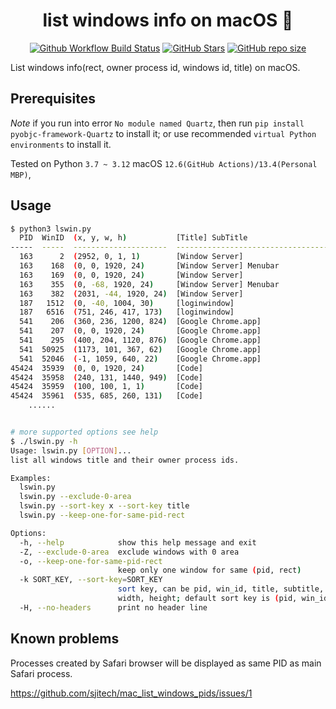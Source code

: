 # <div align="center">list windows info on macOS 🍎</div>

<p align="center">
<a href="https://github.com/foldright/list-windows-on-mac/actions/workflows/python-package.yml"><img src="https://img.shields.io/github/actions/workflow/status/foldright/list-windows-on-mac/python-package.yml?branch=master&logo=github&logoColor=white" alt="Github Workflow Build Status"></a>
<a href="https://github.com/foldright/list-windows-on-mac/stargazers"><img src="https://img.shields.io/github/stars/foldright/list-windows-on-mac" alt="GitHub Stars"></a>
<a href="https://github.com/foldright/list-windows-on-mac"><img src="https://img.shields.io/github/repo-size/foldright/list-windows-on-mac" alt="GitHub repo size"></a>
</p>

List windows info(rect, owner process id, windows id, title) on macOS.

## Prerequisites

*Note* if you run into error `No module named Quartz`, then run `pip install pyobjc-framework-Quartz` to install it;
or use recommended `virtual Python environments` to install it.

Tested on Python `3.7 ~ 3.12` macOS `12.6(GitHub Actions)/13.4(Personal MBP)`,

## Usage

```sh
$ python3 lswin.py
  PID  WinID  (x, y, w, h)           [Title] SubTitle
-----  -----  ---------------------  -------------------------------------------
  163      2  (2952, 0, 1, 1)        [Window Server]
  163    168  (0, 0, 1920, 24)       [Window Server] Menubar
  163    169  (0, 0, 1920, 24)       [Window Server]
  163    355  (0, -68, 1920, 24)     [Window Server] Menubar
  163    382  (2031, -44, 1920, 24)  [Window Server]
  187   1512  (0, -40, 1004, 30)     [loginwindow]
  187   6516  (751, 246, 417, 173)   [loginwindow]
  541    206  (360, 236, 1200, 824)  [Google Chrome.app]
  541    207  (0, 0, 1920, 24)       [Google Chrome.app]
  541    295  (400, 204, 1120, 876)  [Google Chrome.app]
  541  50925  (1173, 101, 367, 62)   [Google Chrome.app]
  541  52046  (-1, 1059, 640, 22)    [Google Chrome.app]
45424  35939  (0, 0, 1920, 24)       [Code]
45424  35958  (240, 131, 1440, 949)  [Code]
45424  35959  (100, 100, 1, 1)       [Code]
45424  35961  (535, 685, 260, 131)   [Code]
    ......


# more supported options see help
$ ./lswin.py -h
Usage: lswin.py [OPTION]...
list all windows title and their owner process ids.

Examples:
  lswin.py
  lswin.py --exclude-0-area
  lswin.py --sort-key x --sort-key title
  lswin.py --keep-one-for-same-pid-rect

Options:
  -h, --help            show this help message and exit
  -Z, --exclude-0-area  exclude windows with 0 area
  -o, --keep-one-for-same-pid-rect
                        keep only one window for same (pid, rect)
  -k SORT_KEY, --sort-key=SORT_KEY
                        sort key, can be pid, win_id, title, subtitle, x, y,
                        width, height; default sort key is (pid, win_id)
  -H, --no-headers      print no header line
```

## Known problems

Processes created by Safari browser will be displayed as same PID as main Safari process.

https://github.com/sjitech/mac_list_windows_pids/issues/1
